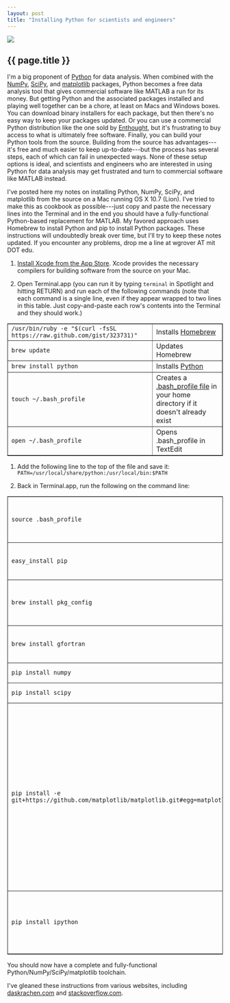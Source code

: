 ```yaml
---
layout: post
title: "Installing Python for scientists and engineers"
---
```


[![](../images/ocw.png)](http://github.com/wgrover/ocw)

{{ page.title }}
----------------

I'm a big proponent of [Python](http://python.org/) for data analysis.  When combined with the [NumPy](http://numpy.scipy.org/), [SciPy](http://www.scipy.org/), and [matplotlib](http://matplotlib.sourceforge.net/) packages, Python becomes a free data analysis tool that gives commercial software like MATLAB a run for its money.  But getting Python and the associated packages installed and playing well together can be a chore, at least on Macs and Windows boxes.  You can download binary installers for each package, but then there's no easy way to keep your packages updated.  Or you can use a commercial Python distribution like the one sold by [Enthought](http://enthought.com/products/epd.php), but it's frustrating to buy access to what is ultimately free software.  Finally, you can build your Python tools from the source.  Building from the source has advantages---it's free and much easier to keep up-to-date---but the process has several steps, each of which can fail in unexpected ways.  None of these setup options is ideal, and scientists and engineers who are interested in using Python for data analysis may get frustrated and turn to commercial software like MATLAB instead.

I've posted here my notes on installing Python, NumPy, SciPy, and matplotlib from the source on a Mac running OS X 10.7 (Lion).  I've tried to make this as cookbook as possible---just copy and paste the necessary lines into the Terminal and in the end you should have a fully-functional Python-based replacement for MATLAB.  My favored approach uses Homebrew to install Python and pip to install Python packages.  These instructions will undoubtedly break over time, but I'll try to keep these notes updated.  If you encounter any problems, drop me a line at wgrover AT mit DOT edu.

1.  [Install Xcode from the App Store](http://itunes.apple.com/us/app/xcode/id448457090?mt=12).  Xcode provides the necessary compilers for building software from the source on your Mac.

1.  Open Terminal.app (you can run it by typing <code>terminal</code> in Spotlight and hitting RETURN) and run each of the following commands (note that each command is a single line, even if they appear wrapped to two lines in this table.  Just copy-and-paste each row's contents into the Terminal and they should work.)
<table border="1">
    <tr>
        <td><code>/usr/bin/ruby -e "$(curl -fsSL https://raw.github.com/gist/323731)"</code></td>
		<td>Installs <a href="http://mxcl.github.com/homebrew/">Homebrew</a></td>
    </tr>
    <tr>
	    <td><code>brew update</code></td>
		<td>Updates Homebrew</td>
	</tr>
	<tr>
		<td><code>brew install python</code></td>
		<td>Installs <a href="http://python.org/">Python</a></td>
	</tr>
	<tr>
		<td><code>touch ~/.bash_profile</code></td>
		<td>Creates a <a href="http://www.linuxfromscratch.org/blfs/view/6.3/postlfs/profile.html">.bash_profile file</a> in your home directory if it doesn't already exist</td>
	</tr>
	<tr>
		<td><code>open ~/.bash_profile</code></td>
		<td>Opens .bash_profile in TextEdit</td>
	</tr>
</table>

1.  Add the following line to the top of the file and save it:
<code>PATH=/usr/local/share/python:/usr/local/bin:$PATH</code>

1.  Back in Terminal.app, run the following on the command line:
<table border="1">
	<tr>
		<td><code>source .bash_profile</code></td>
		<td>Updates the <a href="http://en.wikipedia.org/wiki/PATH_(variable)">PATH variable</a> in the current shell</td>
	</tr>
	<tr>
		<td><code>easy_install pip</code></td>
		<td>Installs the <a href="http://pypi.python.org/pypi/pip">pip</a> Python package installer.</td>
	</tr>
	<tr>
		<td><code>brew install pkg_config</code></td>
		<td>Installs something supposedly needed by matplotlib</td>
	</tr>
	<tr>
		<td><code>brew install gfortran</code></td>
		<td>Installs something needed by SciPy</td>
	</tr>
	<tr>
		<td><code>pip install numpy</code></td>
		<td>Installs <a href="http://numpy.scipy.org/">NumPy</a>.</td>
	</tr>
	<tr>
		<td><code>pip install scipy</code></td>
		<td>Installs <a href="http://www.scipy.org/">SciPy</a>.</td>
	</tr>
	<tr>
		<td><code>pip install -e git+https://github.com/matplotlib/matplotlib.git#egg=matplotlib</code></td>
		<td>Installs <a href="http://matplotlib.sourceforge.net/">matplotlib</a>.  Note that we should have been able to just use <code>pip install matplotlib</code> to do this, but as of right now something's broken somewhere and we have to specify the Matplotlib git repository as shown.</td>
	</tr>
	<tr>
		<td><code>pip install ipython</code></td>
		<td>Installs <a href="http://ipython.org/">ipython</a>, a handy command line environment for Python.</td>
	</tr>
</table>

You should now have a complete and fully-functional Python/NumPy/SciPy/matplotlib toolchain.

I've gleaned these instructions from various websites, including [daskrachen.com](http://www.daskrachen.com/2011/02/installing-pythonnumpyscipymatplotlib.html) and [stackoverflow.com](http://stackoverflow.com/questions/6936884/how-to-install-matplotlib-on-mac-10-7-in-virtualenv).